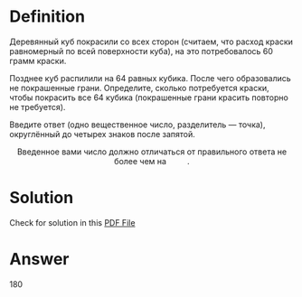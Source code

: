 # Definition

Деревянный куб покрасили со всех сторон (считаем, что расход краски равномерный по всей поверхности куба), на это потребовалось 60 грамм краски.

Позднее куб распилили на 64 равных кубика. После чего образовались не покрашенные грани. Определите, сколько потребуется краски, чтобы покрасить все 64 кубика (покрашенные грани красить повторно не требуется).

Введите ответ (одно вещественное число, разделитель — точка), округлённый до четырех знаков после запятой.

<p align="center">Введенное вами число должно отличаться от правильного ответа не более чем на <img src="./svgs/23a265e3aeb05266939bff147e6cb01c.svg?invert_in_darkmode" align=top width=33.26499pt height=14.202787499999998pt/>.</p>

# Solution

Check for solution in this [PDF File](pdf/ya_task2.pdf)

# Answer

180